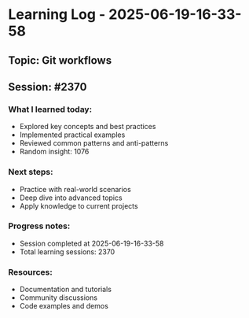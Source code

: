 # Learning Log - 2025-06-19-16-33-58

## Topic: Git workflows
## Session: #2370

### What I learned today:
- Explored key concepts and best practices
- Implemented practical examples  
- Reviewed common patterns and anti-patterns
- Random insight: 1076

### Next steps:
- Practice with real-world scenarios
- Deep dive into advanced topics
- Apply knowledge to current projects

### Progress notes:
- Session completed at 2025-06-19-16-33-58
- Total learning sessions: 2370

### Resources:
- Documentation and tutorials
- Community discussions
- Code examples and demos
